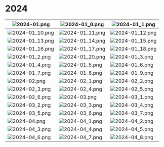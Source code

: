 # 2024

| ![2024-01.png](images/2024-01.png) | ![2024-01_0.png](images/2024-01_0.png) | ![2024-01_1.png](images/2024-01_1.png) | 
|---|---|---|
| ![2024-01_10.png](images/2024-01_10.png) | ![2024-01_11.png](images/2024-01_11.png) | ![2024-01_12.png](images/2024-01_12.png) | 
| ![2024-01_13.png](images/2024-01_13.png) | ![2024-01_14.png](images/2024-01_14.png) | ![2024-01_15.png](images/2024-01_15.png) | 
| ![2024-01_16.png](images/2024-01_16.png) | ![2024-01_17.png](images/2024-01_17.png) | ![2024-01_18.png](images/2024-01_18.png) | 
| ![2024-01_2.png](images/2024-01_2.png) | ![2024-01_20.png](images/2024-01_20.png) | ![2024-01_3.png](images/2024-01_3.png) | 
| ![2024-01_4.png](images/2024-01_4.png) | ![2024-01_5.png](images/2024-01_5.png) | ![2024-01_6.png](images/2024-01_6.png) | 
| ![2024-01_7.png](images/2024-01_7.png) | ![2024-01_8.png](images/2024-01_8.png) | ![2024-01_9.png](images/2024-01_9.png) | 
| ![2024-02.png](images/2024-02.png) | ![2024-02_1.png](images/2024-02_1.png) | ![2024-02_2.png](images/2024-02_2.png) | 
| ![2024-02_3.png](images/2024-02_3.png) | ![2024-02_4.png](images/2024-02_4.png) | ![2024-02_5.png](images/2024-02_5.png) | 
| ![2024-02_6.png](images/2024-02_6.png) | ![2024-03.png](images/2024-03.png) | ![2024-03_1.png](images/2024-03_1.png) | 
| ![2024-03_2.png](images/2024-03_2.png) | ![2024-03_3.png](images/2024-03_3.png) | ![2024-03_4.png](images/2024-03_4.png) | 
| ![2024-03_5.png](images/2024-03_5.png) | ![2024-03_6.png](images/2024-03_6.png) | ![2024-03_7.png](images/2024-03_7.png) | 
| ![2024-04.png](images/2024-04.png) | ![2024-04_1.png](images/2024-04_1.png) | ![2024-04_2.png](images/2024-04_2.png) | 
| ![2024-04_3.png](images/2024-04_3.png) | ![2024-04_4.png](images/2024-04_4.png) | ![2024-04_5.png](images/2024-04_5.png) | 
| ![2024-04_6.png](images/2024-04_6.png) | ![2024-04_7.png](images/2024-04_7.png) | ![2024-04_8.png](images/2024-04_8.png) | 
